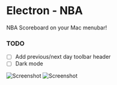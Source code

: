 # Electron - NBA

NBA Scoreboard on your Mac menubar!

### TODO
* [ ] Add previous/next day toolbar header
* [ ] Dark mode

![Screenshot](https://user-images.githubusercontent.com/19740119/52896883-5b1b9a80-3193-11e9-81b4-e2fa9a79fd6e.png)
![Screenshot](https://user-images.githubusercontent.com/19740119/52896890-653d9900-3193-11e9-9e61-e3ec31be2695.png)